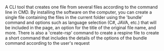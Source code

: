 A CLI tool that creates one file from several files according to the command line in CMD.
By installing the software on the computer, you can create a single file containing the files in the current folder using the 'bundle' command and options such as language selection (C#, JAVA, etc.) that will be included in the page, an option for the title of the original file name, and more.
There is also a 'create-rsp' command to create a respine file to create a short command that includes the details of the options of the bundle command according to the user's request
